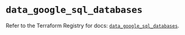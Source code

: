 # `data_google_sql_databases`

Refer to the Terraform Registry for docs: [`data_google_sql_databases`](https://registry.terraform.io/providers/hashicorp/google/5.37.0/docs/data-sources/sql_databases).
